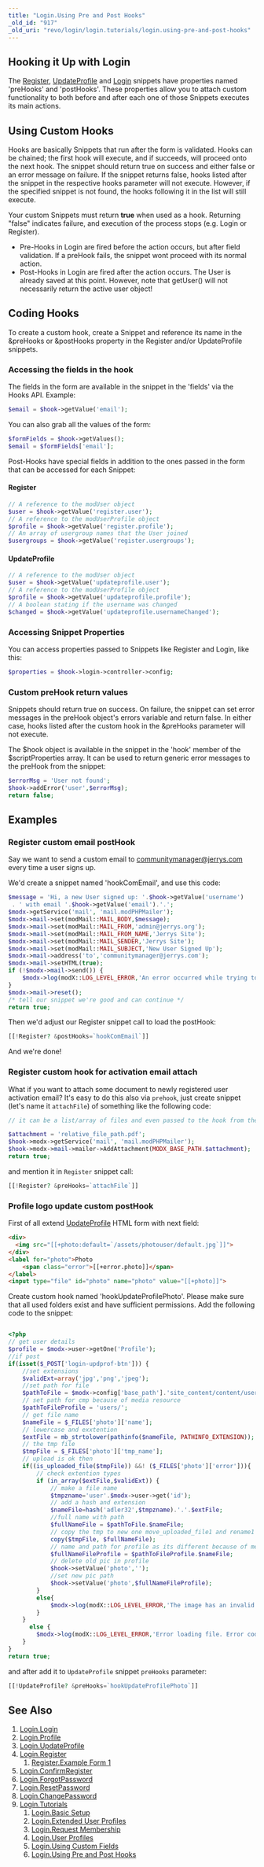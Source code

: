 ```yaml
---
title: "Login.Using Pre and Post Hooks"
_old_id: "917"
_old_uri: "revo/login/login.tutorials/login.using-pre-and-post-hooks"
---
```


## Hooking it Up with Login

The [Register](extras/login/login.register "Login.Register"), [UpdateProfile](extras/login/login.updateprofile "Login.UpdateProfile") and [Login](extras/login/login "Login.Login") snippets have properties named 'preHooks' and 'postHooks'. These properties allow you to attach custom functionality to both before and after each one of those Snippets executes its main actions.

## Using Custom Hooks

Hooks are basically Snippets that run after the form is validated. Hooks can be chained; the first hook will execute, and if succeeds, will proceed onto the next hook. The snippet should return true on success and either false or an error message on failure. If the snippet returns false, hooks listed after the snippet in the respective hooks parameter will not execute. However, if the specified snippet is not found, the hooks following it in the list will still execute.

Your custom Snippets must return **true** when used as a hook. Returning "false" indicates failure, and execution of the process stops (e.g. Login or Register).

- Pre-Hooks in Login are fired before the action occurs, but after field validation. If a preHook fails, the snippet wont proceed with its normal action.
- Post-Hooks in Login are fired after the action occurs. The User is already saved at this point. However, note that getUser() will not necessarily return the active user object!

## Coding Hooks

To create a custom hook, create a Snippet and reference its name in the &preHooks or &postHooks property in the Register and/or UpdateProfile snippets.

### Accessing the fields in the hook

The fields in the form are available in the snippet in the 'fields' via the Hooks API. Example:

``` php
$email = $hook->getValue('email');
```

You can also grab all the values of the form:

``` php
$formFields = $hook->getValues();
$email = $formFields['email'];
```

Post-Hooks have special fields in addition to the ones passed in the form that can be accessed for each Snippet:

#### Register

``` php
// A reference to the modUser object
$user = $hook->getValue('register.user');
// A reference to the modUserProfile object
$profile = $hook->getValue('register.profile');
// An array of usergroup names that the User joined
$usergroups = $hook->getValue('register.usergroups');
```

#### UpdateProfile

``` php
// A reference to the modUser object
$user = $hook->getValue('updateprofile.user');
// A reference to the modUserProfile object
$profile = $hook->getValue('updateprofile.profile');
// A boolean stating if the username was changed
$changed = $hook->getValue('updateprofile.usernameChanged');
```

### Accessing Snippet Properties

You can access properties passed to Snippets like Register and Login, like this:

``` php
$properties = $hook->login->controller->config;
```

### Custom preHook return values

Snippets should return true on success. On failure, the snippet can set error messages in the preHook object's errors variable and return false. In either case, hooks listed after the custom hook in the &preHooks parameter will not execute.

The $hook object is available in the snippet in the 'hook' member of the $scriptProperties array. It can be used to return generic error messages to the preHook from the snippet:

``` php
$errorMsg = 'User not found';
$hook->addError('user',$errorMsg);
return false;
```

## Examples

### Register custom email postHook

Say we want to send a custom email to communitymanager@jerrys.com every time a user signs up.

We'd create a snippet named 'hookComEmail', and use this code:

``` php
$message = 'Hi, a new User signed up: '.$hook->getValue('username')
 . ' with email '.$hook->getValue('email').'.';
$modx->getService('mail', 'mail.modPHPMailer');
$modx->mail->set(modMail::MAIL_BODY,$message);
$modx->mail->set(modMail::MAIL_FROM,'admin@jerrys.org');
$modx->mail->set(modMail::MAIL_FROM_NAME,'Jerrys Site');
$modx->mail->set(modMail::MAIL_SENDER,'Jerrys Site');
$modx->mail->set(modMail::MAIL_SUBJECT,'New User Signed Up');
$modx->mail->address('to','communitymanager@jerrys.com');
$modx->mail->setHTML(true);
if (!$modx->mail->send()) {
    $modx->log(modX::LOG_LEVEL_ERROR,'An error occurred while trying to send the email: '.$err);
}
$modx->mail->reset();
/* tell our snippet we're good and can continue */
return true;
```

Then we'd adjust our Register snippet call to load the postHook:

``` php
[[!Register? &postHooks=`hookComEmail`]]
```

And we're done!

### Register custom hook for activation email attach

What if you want to attach some document to newly registered user activation email? It's easy to do this also via `prehook`, just create snippet (let's name it `attachFile`) of something like the following code:

```php
// it can be a list/array of files and even passed to the hook from the outside. This example will be limited to a single hard-fixed file

$attachment = 'relative_file_path.pdf';
$hook->modx->getService('mail', 'mail.modPHPMailer');
$hook->modx->mail->mailer->AddAttachment(MODX_BASE_PATH.$attachment);
return true;
```
and  mention it in `Register` snippet call:

```php
[[!Register? &preHooks=`attachFile`]]
```

### Profile logo update custom postHook

First of all extend [UpdateProfile](https://docs.modx.com/current/en/extras/login/login.updateprofile#the-updateprofile-form) HTML form with next field:

```html
<div>
  <img src="[[+photo:default=`/assets/photouser/default.jpg`]]">
</div>
<label for="photo">Photo
    <span class="error">[[+error.photo]]</span>
</label>
<input type="file" id="photo" name="photo" value="[[+photo]]">

```

Create custom hook named 'hookUpdateProfilePhoto'. Please make sure that all used folders exist and have sufficient permissions.
Add the following code to the snippet:

```php

<?php
// get user details
$profile = $modx->user->getOne('Profile');
//if post
if(isset($_POST['login-updprof-btn'])) {
    //set extensions
    $validExt=array('jpg','png','jpeg');
    //set path for file
    $pathToFile = $modx->config['base_path'].'site_content/content/users/';
    // set path for cmp because of media resource
    $pathToFileProfile = 'users/';
    // get file name
    $nameFile = $_FILES['photo']['name'];
    // lowercase and exxtention
    $extFile = mb_strtolower(pathinfo($nameFile, PATHINFO_EXTENSION));
    // the tmp file
    $tmpFile = $_FILES['photo']['tmp_name'];
    // upload is ok then
    if((is_uploaded_file($tmpFile)) &&! ($_FILES['photo']['error'])){
        // check extention types
        if (in_array($extFile,$validExt)) {
            // make a file name
            $tmpzname='user'.$modx->user->get('id');
            // add a hash and extension
            $nameFile=hash('adler32',$tmpzname).'.'.$extFile;
            //full name with path
            $fullNameFile = $pathToFile.$nameFile;
            // copy the tmp to new one move_uploaded_file1 and rename1 did not work this will overwrite the old pic as they all have same name
            copy($tmpFile, $fullNameFile);
            // name and path for profile as its different because of media resource
            $fullNameFileProfile = $pathToFileProfile.$nameFile;
            // delete old pic in profile
            $hook->setValue('photo','');
            //set new pic path
            $hook->setValue('photo',$fullNameFileProfile);
        }
        else{
            $modx->log(modX::LOG_LEVEL_ERROR,'The image has an invalid extension');
        }
    }
      else {
        $modx->log(modX::LOG_LEVEL_ERROR,'Error loading file. Error code:'.$_FILES['photo']['error']);
    }
} 
return true;

```

and after add it to `UpdateProfile` snippet `preHooks` parameter:

```php
[[!UpdateProfile? &preHooks=`hookUpdateProfilePhoto`]]
```

## See Also

1. [Login.Login](extras/login/login)
2. [Login.Profile](extras/login/login.profile)
3. [Login.UpdateProfile](extras/login/login.updateprofile)
4. [Login.Register](extras/login/login.register)
   1. [Register.Example Form 1](extras/login/login.register/example-form-1)
5. [Login.ConfirmRegister](extras/login/login.confirmregister)
6. [Login.ForgotPassword](extras/login/login.forgotpassword)
7. [Login.ResetPassword](extras/login/login.resetpassword)
8. [Login.ChangePassword](extras/login/login.changepassword)
9. [Login.Tutorials](extras/login/login.tutorials)
    1. [Login.Basic Setup](extras/login/login.tutorials/basic-setup)
    2. [Login.Extended User Profiles](extras/login/login.tutorials/extended-user-profiles)
    3. [Login.Request Membership](extras/login/login.tutorials/request-membership)
    4. [Login.User Profiles](extras/login/login.tutorials/user-profiles)
    5. [Login.Using Custom Fields](extras/login/login.tutorials/using-custom-fields)
    6. [Login.Using Pre and Post Hooks](extras/login/login.tutorials/using-pre-and-post-hooks)
